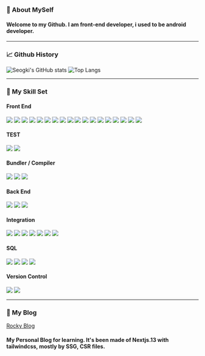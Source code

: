 ### 🔭 About MySelf

#### Welcome to my Github. I am front-end developer, i used to be android developer.

---
### 📈 Github History

![Seogki's GitHub stats](https://github-readme-stats.vercel.app/api?username=seogki&show_icons=true&theme=dracula)
![Top Langs](https://github-readme-stats.vercel.app/api/top-langs/?username=seogki&layout=compact&theme=dracula)

---
### 🔨 My Skill Set

#### Front End 
<img src="https://img.shields.io/badge/html5-E34F26?style=for-the-badge&logo=html5&logoColor=white"> <img src="https://img.shields.io/badge/javascript-F7DF1E?style=for-the-badge&logo=javascript&logoColor=black"> <img src="https://img.shields.io/badge/typescript-317BC6?style=for-the-badge&logo=typescript&logoColor=white"> <img src="https://img.shields.io/badge/css-1572B6?style=for-the-badge&logo=css3&logoColor=white"> <img src="https://img.shields.io/badge/sass-CC6699?style=for-the-badge&logo=sass&logoColor=white"> <img src="https://img.shields.io/badge/styled_components-DB7093?style=for-the-badge&logo=styled-components&logoColor=white"> <img src="https://img.shields.io/badge/tailwindcss-06B6D4?style=for-the-badge&logo=tailwindcss&logoColor=white"> <img src="https://img.shields.io/badge/electron-47848F?style=for-the-badge&logo=electron&logoColor=white"> <img src="https://img.shields.io/badge/vue.js-4FC08D?style=for-the-badge&logo=vue.js&logoColor=white"> <img src="https://img.shields.io/badge/vuetify-1867C0?style=for-the-badge&logo=vuetify&logoColor=white"> <img src="https://img.shields.io/badge/react-61DAFB?style=for-the-badge&logo=react&logoColor=black"> <img src="https://img.shields.io/badge/redux-764ABC?style=for-the-badge&logo=redux&logoColor=white"> <img src="https://img.shields.io/badge/mui-007FFF?style=for-the-badge&logo=mui&logoColor=white"> <img src="https://img.shields.io/badge/next.js-000000?style=for-the-badge&logo=next.js&logoColor=white"> <img src="https://img.shields.io/badge/flutter-02569B?style=for-the-badge&logo=flutter&logoColor=white"> <img src="https://img.shields.io/badge/jquery-0769AD?style=for-the-badge&logo=jquery&logoColor=white"> <img src="https://img.shields.io/badge/kotlin-7F52FF?style=for-the-badge&logo=kotlin&logoColor=white"> <img src="https://img.shields.io/badge/JAVA-007396?style=for-the-badge&logo=java&logoColor=white"> 

#### TEST
<img src="https://img.shields.io/badge/jest-C21325?style=for-the-badge&logo=jest&logoColor=white"> <img src="https://img.shields.io/badge/react_testing_library-E33332?style=for-the-badge&logo=testinglibrary&logoColor=white"> 

#### Bundler / Compiler
<img src="https://img.shields.io/badge/webpack-8DD6F9?style=for-the-badge&logo=webpack&logoColor=black"> <img src="https://img.shields.io/badge/vite-646CFF?style=for-the-badge&logo=vite&logoColor=white"> <img src="https://img.shields.io/badge/swc-000000?style=for-the-badge&logo=swc&logoColor=white">

#### Back End 
<img src="https://img.shields.io/badge/node.js-339933?style=for-the-badge&logo=Node.js&logoColor=white"> <img src="https://img.shields.io/badge/Spring-6DB33F?style=for-the-badge&logo=Spring&logoColor=white"> <img src="https://img.shields.io/badge/apache tomcat-F8DC75?style=for-the-badge&logo=apachetomcat&logoColor=black">

#### Integration
<img src="https://img.shields.io/badge/aws_s3-569A31?style=for-the-badge&logo=amazons3&logoColor=white"> <img src="https://img.shields.io/badge/aws_ec2-FF9900?style=for-the-badge&logo=amazonec2&logoColor=white"> <img src="https://img.shields.io/badge/aws_codedeploy-232F3E?style=for-the-badge&logo=amazonaws&logoColor=white"> <img src="https://img.shields.io/badge/azure_devops-0078D7?style=for-the-badge&logo=azuredevops&logoColor=white"> <img src="https://img.shields.io/badge/vercel-000000?style=for-the-badge&logo=vercel&logoColor=white"> <img src="https://img.shields.io/badge/railway-0B0D0E?style=for-the-badge&logo=railway&logoColor=white"> <img src="https://img.shields.io/badge/docker-2496ED?style=for-the-badge&logo=docker&logoColor=white">

#### SQL 
<img src="https://img.shields.io/badge/oracle-F80000?style=for-the-badge&logo=oracle&logoColor=white"> <img src="https://img.shields.io/badge/mysql-4479A1?style=for-the-badge&logo=mysql&logoColor=white"> <img src="https://img.shields.io/badge/mariaDB-003545?style=for-the-badge&logo=mariaDB&logoColor=white"> <img src="https://img.shields.io/badge/mongoDB-47A248?style=for-the-badge&logo=MongoDB&logoColor=white">

#### Version Control
<img src="https://img.shields.io/badge/git-F05032?style=for-the-badge&logo=git&logoColor=white"> <img src="https://img.shields.io/badge/svn-000000?style=for-the-badge">

---
### 📖 My Blog

[Rocky Blog](https://www.rockyblog.dev)

#### My Personal Blog for learning. It's been made of Nextjs.13 with tailwindcss, mostly by SSG, CSR files.
